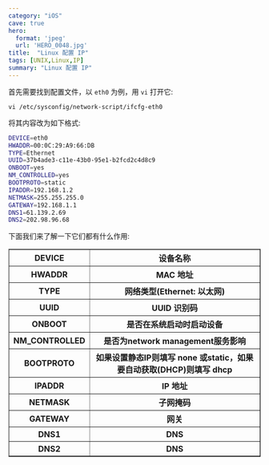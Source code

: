 ```yaml
---
category: "iOS"
cave: true
hero:
  format: 'jpeg'
  url: 'HERO_0048.jpg'
title:  "Linux 配置 IP"
tags: [UNIX,Linux,IP]
summary: "Linux 配置 IP"
---
```

首先需要找到配置文件，以 `eth0` 为例，用 `vi` 打开它:

`vi /etc/sysconfig/network-script/ifcfg-eth0`

将其内容改为如下格式:

```sh
DEVICE=eth0
HWADDR=00:0C:29:A9:66:DB
TYPE=Ethernet
UUID=37b4ade3-c11e-43b0-95e1-b2fcd2c4d8c9
ONBOOT=yes
NM_CONTROLLED=yes
BOOTPROTO=static
IPADDR=192.168.1.2
NETMASK=255.255.255.0
GATEWAY=192.168.1.1
DNS1=61.139.2.69
DNS2=202.98.96.68
```

下面我们来了解一下它们都有什么作用:

<table border="1" class="table table-bordered table-striped table-condensed">
<tr><th>DEVICE</th><th>设备名称</th></tr>
<tr><th>HWADDR</th><th>MAC 地址</th></tr>
<tr><th>TYPE</th><th>网络类型(Ethernet: 以太网)</th></tr>
<tr><th>UUID</th><th>UUID 识别码</th></tr>
<tr><th>ONBOOT</th><th>是否在系统启动时启动设备</th></tr>
<tr><th>NM_CONTROLLED</th><th>是否为network management服务影响</th></tr>
<tr><th>BOOTPROTO</th><th>如果设置静态IP则填写 none 或static，如果要自动获取(DHCP)则填写 dhcp</th></tr>
<tr><th>IPADDR</th><th>IP 地址</th></tr>
<tr><th>NETMASK</th><th>子网掩码</th></tr>
<tr><th>GATEWAY</th><th>网关</th></tr>
<tr><th>DNS1</th><th>DNS</th></tr>
<tr><th>DNS2</th><th>DNS</th></tr>
</table>
